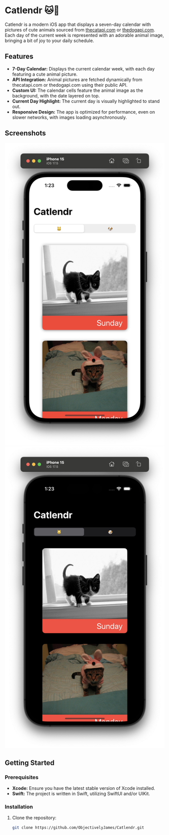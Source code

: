 # Catlendr 🐱📅

Catlendr is a modern iOS app that displays a seven-day calendar with pictures of cute animals sourced from [thecatapi.com](https://thecatapi.com) or [thedogapi.com](https://thedogapi.com). Each day of the current week is represented with an adorable animal image, bringing a bit of joy to your daily schedule.

## Features

- **7-Day Calendar:** Displays the current calendar week, with each day featuring a cute animal picture.
- **API Integration:** Animal pictures are fetched dynamically from thecatapi.com or thedogapi.com using their public API.
- **Custom UI:** The calendar cells feature the animal image as the background, with the date layered on top.
- **Current Day Highlight:** The current day is visually highlighted to stand out.
- **Responsive Design:** The app is optimized for performance, even on slower networks, with images loading asynchronously.

## Screenshots

![Screenshot](screenshot1.png)
![Screenshot](screenshot2.png)

## Getting Started

### Prerequisites

- **Xcode:** Ensure you have the latest stable version of Xcode installed.
- **Swift:** The project is written in Swift, utilizing SwiftUI and/or UIKit.

### Installation

1. Clone the repository:

   ```bash
   git clone https://github.com/ObjectivelyJames/Catlendr.git
